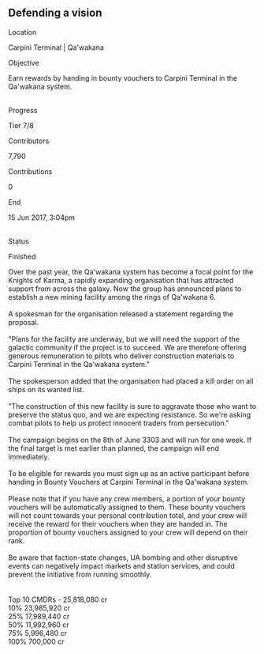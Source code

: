 ## Defending a vision

Location

Carpini Terminal \| Qa\'wakana

Objective

Earn rewards by handing in bounty vouchers to Carpini Terminal in the
Qa\'wakana system.

\
Progress

Tier 7/8

Contributors

7,790

Contributions

0

End

15 Jun 2017, 3:04pm

\
Status

Finished

Over the past year, the Qa\'wakana system has become a focal point for
the Knights of Karma, a rapidly expanding organisation that has
attracted support from across the galaxy. Now the group has announced
plans to establish a new mining facility among the rings of Qa\'wakana
6.\
\
A spokesman for the organisation released a statement regarding the
proposal.\
\
"Plans for the facility are underway, but we will need the support of
the galactic community if the project is to succeed. We are therefore
offering generous remuneration to pilots who deliver construction
materials to Carpini Terminal in the Qa\'wakana system."\
\
The spokesperson added that the organisation had placed a kill order on
all ships on its wanted list.\
\
"The construction of this new facility is sure to aggravate those who
want to preserve the status quo, and we are expecting resistance. So
we\'re asking combat pilots to help us protect innocent traders from
persecution."\
\
The campaign begins on the 8th of June 3303 and will run for one week.
If the final target is met earlier than planned, the campaign will end
immediately.\
\
To be eligible for rewards you must sign up as an active participant
before handing in Bounty Vouchers at Carpini Terminal in the Qa\'wakana
system.\
\
Please note that if you have any crew members, a portion of your bounty
vouchers will be automatically assigned to them. These bounty vouchers
will not count towards your personal contribution total, and your crew
will receive the reward for their vouchers when they are handed in. The
proportion of bounty vouchers assigned to your crew will depend on their
rank.\
\
Be aware that faction-state changes, UA bombing and other disruptive
events can negatively impact markets and station services, and could
prevent the initiative from running smoothly.\
\
\
Top 10 CMDRs - 25,818,080 cr\
10% 23,985,920 cr\
25% 17,989,440 cr\
50% 11,992,960 cr\
75% 5,996,480 cr\
100% 700,000 cr
